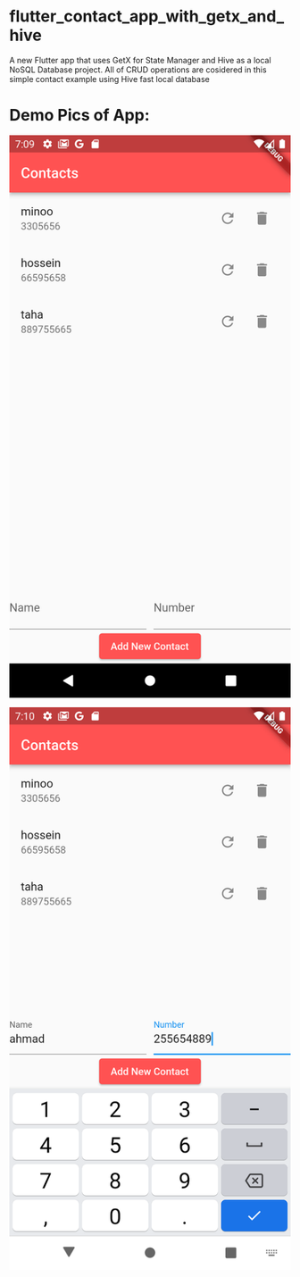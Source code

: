 # flutter_contact_app_with_getx_and_hive

A new Flutter app that uses GetX for State Manager and Hive as a local NoSQL Database project.
All of CRUD operations are cosidered in this simple contact example using Hive fast local database


 # Demo Pics of App:
![alt text](https://github.com/hosseinvejdani/flutter_contact_app_with_getx_and_hive/blob/master/assets/images/image1.png?raw=true
)


![alt text](https://github.com/hosseinvejdani/flutter_contact_app_with_getx_and_hive/blob/master/assets/images/image2.png?raw=true
)


